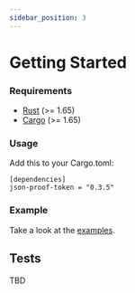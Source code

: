 ```yaml
---
sidebar_position: 3
---
```


# Getting Started


### Requirements

- [Rust](https://www.rust-lang.org/) (>= 1.65)
- [Cargo](https://doc.rust-lang.org/cargo/) (>= 1.65)


### Usage

Add this to your Cargo.toml:

```
[dependencies]
json-proof-token = "0.3.5"
```

### Example
Take a look at the [examples](https://github.com/Cybersecurity-LINKS/json-proof-token/tree/main/examples).

## Tests

TBD